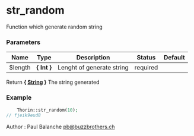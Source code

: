 # str_random

Function which generate random string



### Parameters
Name  |  Type  |  Description  |  Status  |  Default
------------  |  ------------  |  ------------  |  ------------  |  ------------
$length  |  **{ Int }**  |  Lenght of generate string  |  required  |

Return **{ [String](http://php.net/manual/en/language.types.string.php) }** The string generated

### Example
```php
	Thorin::str_random(10);
// fjeik9eud8
```
Author : Paul Balanche [pb@buzzbrothers.ch](mailto:pb@buzzbrothers.ch)